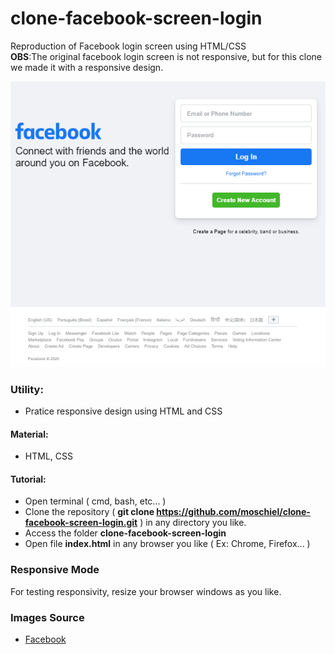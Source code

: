 # clone-facebook-screen-login
Reproduction of Facebook login screen using HTML/CSS
<br>
<b>OBS</b>:The original facebook login screen is not responsive, but for this clone we made it with a responsive design. 

![](https://raw.githubusercontent.com/moschiel/clone-facebook-screen-login/master/clone-facebook-result.PNG)

### Utility:
- Pratice responsive design using HTML and CSS

#### Material:
- HTML, CSS

#### Tutorial:
- Open terminal ( cmd, bash, etc... )
- Clone the repository ( <b>git clone https://github.com/moschiel/clone-facebook-screen-login.git</b> ) in any directory you like.
- Access the folder <b>clone-facebook-screen-login</b>
- Open file <b>index.html</b> in any browser you like ( Ex: Chrome, Firefox... )

### Responsive Mode
For testing responsivity, resize your browser windows as you like.

### Images Source
- [Facebook](https://www.facebook.com/)

